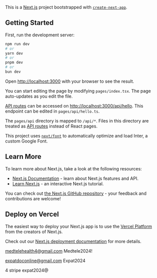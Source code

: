 This is a [Next.js](https://nextjs.org/) project bootstrapped with [`create-next-app`](https://github.com/vercel/next.js/tree/canary/packages/create-next-app).

## Getting Started

First, run the development server:

```bash
npm run dev
# or
yarn dev
# or
pnpm dev
# or
bun dev
```

Open [http://localhost:3000](http://localhost:3000) with your browser to see the result.

You can start editing the page by modifying `pages/index.tsx`. The page auto-updates as you edit the file.

[API routes](https://nextjs.org/docs/api-routes/introduction) can be accessed on [http://localhost:3000/api/hello](http://localhost:3000/api/hello). This endpoint can be edited in `pages/api/hello.ts`.

The `pages/api` directory is mapped to `/api/*`. Files in this directory are treated as [API routes](https://nextjs.org/docs/api-routes/introduction) instead of React pages.

This project uses [`next/font`](https://nextjs.org/docs/basic-features/font-optimization) to automatically optimize and load Inter, a custom Google Font.

## Learn More

To learn more about Next.js, take a look at the following resources:

- [Next.js Documentation](https://nextjs.org/docs) - learn about Next.js features and API.
- [Learn Next.js](https://nextjs.org/learn) - an interactive Next.js tutorial.

You can check out [the Next.js GitHub repository](https://github.com/vercel/next.js/) - your feedback and contributions are welcome!

## Deploy on Vercel

The easiest way to deploy your Next.js app is to use the [Vercel Platform](https://vercel.com/new?utm_medium=default-template&filter=next.js&utm_source=create-next-app&utm_campaign=create-next-app-readme) from the creators of Next.js.

Check out our [Next.js deployment documentation](https://nextjs.org/docs/deployment) for more details.



medtelehealth4@gmail.com
Medtele2024!

expatdoconline@gmail.com
Expat2024

4 stripe
expat2024@


<!-- Fix Hydration Error -->

<!-- const [isClient, setIsClient] = useState(false);

useEffect(() => {
  setIsClient(true);
}, []);

return (
  <button>
    {isClient && currentUser ? (
      <Image
        src={currentUser.avatar || "/avatar.png"}
        width={32}
        height={32}
        alt="Profile Image"
        className="rounded-full w-10 shrink"
      />
    ) : (
      <Image
        src="/avatar.png"
        width={32}
        height={32}
        alt="Placeholder Image"
        className="rounded-full w-10 shrink"
      />
    )}
  </button>
); -->



<!-- 
   Example of query

   const { data, error, isLoading } = useApiQuery(
     ['users'],  
     '/users',   
   );

 or

 const { data: userData } = useApiQuery(['user', userId], `/users/${userId}`);



 const mutation = useApiMutation('/users');

 const handleCreateUser = async () => {
   mutation.mutate({ name: 'New User' }, {
     onSuccess: () => {
       console.log('User created successfully');
     },
     onError: (error) => {
       console.error('Error creating user:', error);
     },
   });
 }; -->

